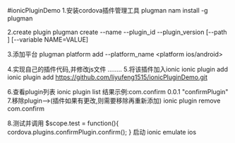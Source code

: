#ionicPluginDemo
1.安装cordova插件管理工具 plugman
     nam install -g plugman

2.create plugin
    plugman create --name <pluginName> --plugin_id <pluginID> --plugin_version <version> [--path <directory>] [--variable NAME=VALUE]

3.添加平台
     plugman platform add --platform_name <platform ios/android>

4.实现自己的插件代码,并修改js文件
     ……..
5.将该插件加入ionic
     ionic plugin add ionic plugin add https://github.com/liyufeng1515/ionicPluginDemo.git 

6.查看plugin列表
     ionic plugin list
     结果示例:com.confirm 0.0.1 "confirmPlugin"
7.移除plugin—->(插件如果有更改,则需要移除再重新添加)
     ionic plugin remove com.confirm

8.测试并调用
$scope.test = function(){
  cordova.plugins.confirmPlugin.confirm();
}
启动
ionic emulate ios
